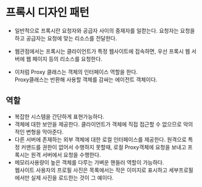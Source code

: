 # 프록시 디자인 패턴

- 일반적으로 프록시란 요청자와 공급자 사이의 중재자를 일컫는다.
요청자는 요청을 하고 공급자는 요청에 맞는 리소스를 전달한다. 
- 웹관점에서는 프록시는 클라이언트가 특정 웹사이트에 접속하면,
우선 프록시 웹 서버에 웹 페이지 등의 리소스를 요청한다. 

- 이처럼 Proxy 클래스는 객체의 인터페이스 역할을 한다. <br>
Proxy클래스는 반환해 사용할 객체를 감싸는 에이전트 객체이다. 

## 역할
- 복잡한 시스템을 간단하게 표현가능하다.
- 객체에 대한 보안을 제공한다. 클라이언트가 객체에 직접 접근할 수 없으므로 악의적인 변형을 막아준다. 
- 다른 서버에 존재하는 외부 객체에 대한 로컬 인터페이스를 제공한다. 원격으로 특정 커맨드를 권한이 없어서 수행하지 못할때,
로컬 Proxy객체에 요청을 보내고 프록시는 원격 서버에서 요청을 수행한다. 
- 메모리사용량이 높은 객체를 다루는 가벼운 핸들러 역할이 가능하다. <br>
웹사이트 사용자의 프로필 사진은 목록에서는 작은 이미지로 표시하고 세부프로필에서만 실제 사진을 로드한는 것이 그 예이다. 

